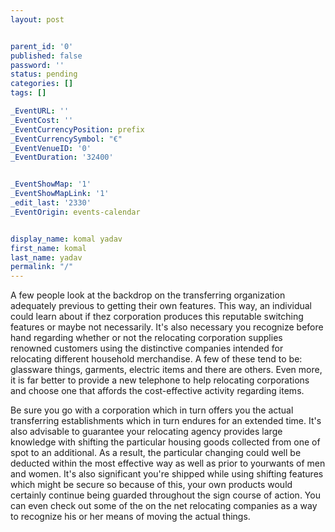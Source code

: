 ```yaml
---
layout: post


parent_id: '0'
published: false
password: ''
status: pending
categories: []
tags: []

_EventURL: ''
_EventCost: ''
_EventCurrencyPosition: prefix
_EventCurrencySymbol: "€"
_EventVenueID: '0'
_EventDuration: '32400'


_EventShowMap: '1'
_EventShowMapLink: '1'
_edit_last: '2330'
_EventOrigin: events-calendar


display_name: komal yadav
first_name: komal
last_name: yadav
permalink: "/"
---
```




A few people look at the backdrop on the transferring organization adequately previous to getting their own features. This way, an individual could learn about if thez corporation produces this reputable switching features or maybe not necessarily. It's also necessary you recognize before hand regarding whether or not the relocating corporation supplies renowned customers using the distinctive companies intended for relocating different household merchandise. A few of these tend to
be: glassware things, garments, electric items and there are others. Even more, it is far better to provide a new telephone to help relocating corporations and choose one that affords the cost-effective activity regarding items.

Be sure you go with a corporation which in turn offers you the actual transferring establishments which in turn endures for an extended time. It's also advisable to guarantee your relocating agency provides large knowledge with shifting the particular housing goods collected from one of spot to an additional. As a result, the particular changing could well be deducted within the most effective way as well as prior to yourwants of men and women. It's also significant you're shipped while using shifting features which might be secure so because of this, your own products would certainly continue being guarded throughout the sign course of action. You can even check out some of the on the net relocating companies as a way to recognize his or her means of moving the actual things.

